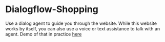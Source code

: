 # Dialogflow-Shopping

Use a dialog agent to guide you through the website. While this website works by itself, you can also use a voice or text assistance to talk with an agent.
Demo of that in practice [here](https://vimeo.com/760923280)
